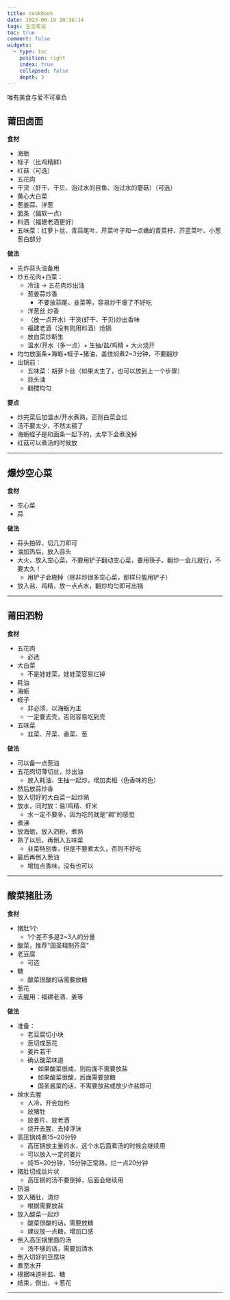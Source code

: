 ```yaml
---
title: cookbook
date: 2023-06-18 10:36:14
tags: 生活笔记
toc: true
comment: false
widgets:
  - type: toc
    position: right
    index: true
    collapsed: false
    depth: 3
---
```


唯有美食与爱不可辜负

<!-- more -->


## 莆田卤面

**食材**

- 海蛎
- 蛏子（比鸡精鲜）
- 红菇（可选）
- 五花肉
- 干货（虾干、干贝、泡过水的目鱼、泡过水的蘑菇）（可选）
- 黄心大白菜
- 葱姜蒜、洋葱
- 面条（偏软一点）
- 料酒（福建老酒更好）
- 五味菜：红萝卜丝、青蒜尾叶、芹菜叶子和一点嫩的青菜杆、芥蓝菜叶、小葱葱白部分


**做法**

- 先炸蒜头油备用
- 炒五花肉+白菜：
  - 冷油 -> 五花肉炒出油
  - 葱姜蒜炒香
    - 不要放蒜尾、韭菜等，容易炒干瘪了不好吃
  - 洋葱丝 炒香
  - （放一点开水）干货(虾干、干贝)炒出香味
  -  福建老酒（没有则用料酒）炝锅
  - 放白菜炒断生
  - 温水/开水（多一点）+ 生抽/盐/鸡精 + 大火烧开
- 均匀放面条+海蛎+蛏子+猪油，盖住焖煮2~3分钟，不要翻炒
- 出锅前：
  - 五味菜：胡萝卜丝（如果太生了，也可以放到上一个步骤）
  - 蒜头油
  - 翻搅均匀


**要点**

- 炒完菜后加温水/开水煮熟，否则白菜会烂
- 汤不要太少，不然太稠了
- 海蛎蛏子是和面条一起下的，太早下会煮没掉
- 红菇可以煮汤的时候放

---

## 爆炒空心菜

**食材**

- 空心菜
- 蒜

**做法**

- 蒜头拍碎，切几刀即可
- 油加热后，放入蒜头
- 大火，放入空心菜，不要用铲子翻动空心菜，要用筷子。翻炒一会儿就行，不要太久！
  - 用铲子会糊掉（除非炒很多空心菜，那样只能用铲子）
- 放入盐、鸡精，放一点点水，翻炒均匀即可出锅

---

## 莆田泗粉

**食材**

- 五花肉
  - 必选
- 大白菜
  - 不是娃娃菜，娃娃菜容易烂掉
- 耗油
- 海蛎
- 蛏子
  - 非必须，以海蛎为主
  - 一定要去壳，否则容易吃到壳
- 五味菜
  - 韭菜、芹菜、香菜、葱


**做法**

- 可以备一点葱油
- 五花肉切薄切丝，炒出油
  - 放入耗油、生抽一起炒，增加卖相（色香味的色）
- 然后放蒜炒香
- 放入切好的大白菜一起炒熟
- 放水，同时放：盐/鸡精、虾米
  - 水一定不要多，因为吃的就是“稠”的感觉
- 煮沸
- 放海蛎，放入泗粉，煮熟
- 熟了以后，再倒入五味菜
  - 韭菜特别香，但是不要煮太久，否则不好吃
- 最后再倒入葱油
  - 增加点香味，没有也可以

---

## 酸菜猪肚汤

**食材**

- 猪肚1个
  - 1个差不多是2~3人的分量
- 酸菜，推荐"国圣精制芥菜"
- 老豆腐
  - 可选
- 糖
  - 酸菜很酸的话需要放糖
- 葱花
- 去腥用：福建老酒、姜等


**做法**


- 准备：
  - 老豆腐切小块
  - 葱切成葱花
  - 姜片若干
  - 确认酸菜味道
    - 如果酸菜很咸，则后面不需要放盐
    - 如果酸菜很酸，后面需要放糖
    - 国圣酱菜的话，不需要放盐或放少许盐即可
- 焯水去腥
  - 人冷，开会加热
  - 放猪肚
  - 放姜片、放老酒
  - 烧开去腥、去掉浮沫
- 高压锅炖煮15~20分钟
  - 高压锅放主量的水，这个水后面煮汤的时候会继续用
  - 可以放入一定的姜片
  - 炖15~20分钟，15分钟正常熟，烂一点20分钟
- 猪肚切成丝片状
  - 高压锅的汤不要倒掉，后面会继续用
- 热油
- 放入猪肚，清炒
  - 根据需要放盐
- 放入酸菜一起炒
  - 酸菜很酸的话，需要放糖
  - 建议放一点糖，增加口感
- 倒入高压锅里面的汤
  - 汤不够的话，需要加清水
- 倒入切好的豆腐块
- 煮至水开
- 根据味道补盐、糖
- 结束，倒出，＋葱花

---